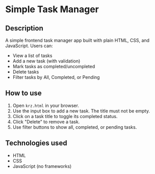 # Simple Task Manager

## Description
A simple frontend task manager app built with plain HTML, CSS, and JavaScript. Users can:
- View a list of tasks
- Add a new task (with validation)
- Mark tasks as completed/uncompleted
- Delete tasks
- Filter tasks by All, Completed, or Pending

## How to use
1. Open `krz.html` in your browser.
2. Use the input box to add a new task. The title must not be empty.
3. Click on a task title to toggle its completed status.
4. Click "Delete" to remove a task.
5. Use filter buttons to show all, completed, or pending tasks.

## Technologies used
- HTML
- CSS
- JavaScript (no frameworks)
